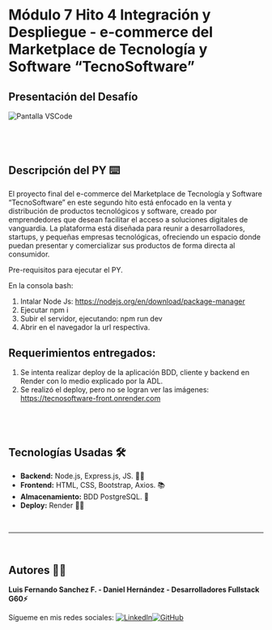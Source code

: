 # Módulo 7 Hito 4 Integración y Despliegue - e-commerce del Marketplace de Tecnología y Software “TecnoSoftware”

## Presentación del Desafío

![Pantalla VSCode](./public/img/pantallaReadme.png)

## <br/>

## Descripción del PY ⌨️

El proyecto final del e-commerce del Marketplace de Tecnología y Software “TecnoSoftware” en este segundo hito está enfocado en la venta y distribución de productos tecnológicos y software, creado por emprendedores que desean facilitar el acceso a soluciones digitales de vanguardia. La plataforma está diseñada para reunir a desarrolladores, startups, y pequeñas empresas tecnológicas, ofreciendo un espacio donde puedan presentar y comercializar sus productos de forma directa al consumidor.

Pre-requisitos para ejecutar el PY.

En la consola bash:

1. Intalar Node Js: https://nodejs.org/en/download/package-manager
2. Ejecutar npm i
3. Subir el servidor, ejecutando: npm run dev
4. Abrir en el navegador la url respectiva.

## Requerimientos entregados:

1. Se intenta realizar deploy de la aplicación BDD, cliente y backend en Render con lo medio explicado por la ADL.
2. Se realizó el deploy, pero no se logran ver las imágenes: https://tecnosoftware-front.onrender.com

## <br/>

## Tecnologías Usadas 🛠️

- **Backend:** Node.js, Express.js, JS. 🧑‍💻
- **Frontend:** HTML, CSS, Bootstrap, Axios. 📚
- **Almacenamiento:** BDD PostgreSQL. 🫙
- **Deploy:** Render 😶‍🌫️

<br/>

---

<br>

## Autores 👨‍💻

**Luis Fernando Sanchez F. - Daniel Hernández - Desarrolladores Fullstack G60⚡**

Sígueme en mis redes sociales: [![LinkedIn](https://img.shields.io/badge/LinkedIn-%230077B5.svg?logo=linkedin&logoColor=white)](https://www.linkedin.com/in/luisfernandosanchezflorez)[![GitHub](https://img.shields.io/badge/GitHub-black?logo=github)](https://github.com/luisfersan)
<br>

